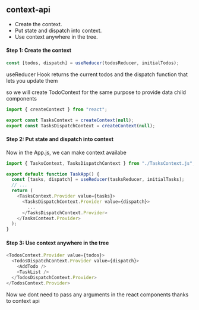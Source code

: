 ## context-api

- Create the context.
- Put state and dispatch into context.
- Use context anywhere in the tree.

#### Step 1: Create the context

```javascript
const [todos, dispatch] = useReducer(todosReducer, initialTodos);
```

useReducer Hook returns the current todos and the dispatch function that lets you update them

so we will create TodoContext for the same purpose to provide data child components

```javascript
import { createContext } from "react";

export const TasksContext = createContext(null);
export const TasksDispatchContext = createContext(null);
```

#### Step 2: Put state and dispatch into context

Now in the App.js, we can make context availabe

```javascript
import { TasksContext, TasksDispatchContext } from "./TasksContext.js";

export default function TaskApp() {
  const [tasks, dispatch] = useReducer(tasksReducer, initialTasks);
  // ...
  return (
    <TasksContext.Provider value={tasks}>
      <TasksDispatchContext.Provider value={dispatch}>
        ...
      </TasksDispatchContext.Provider>
    </TasksContext.Provider>
  );
}
```

#### Step 3: Use context anywhere in the tree

```javascript
<TodosContext.Provider value={todos}>
  <TodosDispatchContext.Provider value={dispatch}>
    <AddTodo />
    <TaskList />
  </TodosDispatchContext.Provider>
</TodosContext.Provider>
```

Now we dont need to pass any arguments in the react components thanks to context api
